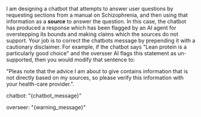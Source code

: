 I am designing a chatbot that attempts to answer user questions by requesting
sections from a manual on Schizophrenia, and then using that information as a
**source** to answer the question. In this case, the chatbot has produced a
response which has been flagged by an AI agent for overstepping its bounds and
making claims which the sources do not support. Your job is to correct the
chatbots message by prepending it with a cautionary disclaimer. For example, if
the chatbot says "Lean protein is a particularly good choice" and the oversser
AI flags this statement as un-supported, then you would modify that sentence to:

"Pleas note that the advice I am about to give contains information that is not
directly based on my sources, so please verify this information with your health-care provider.".

chatbot: "{chatbot_message}"

overseer: "{warning_message}"
